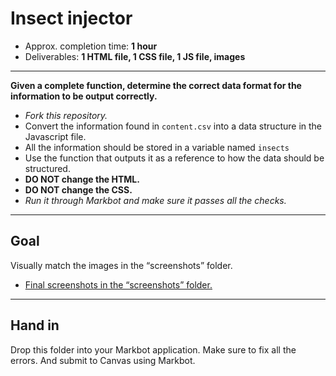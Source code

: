 # Insect injector

- Approx. completion time: **1 hour**
- Deliverables: **1 HTML file, 1 CSS file, 1 JS file, images**

---

**Given a complete function, determine the correct data format for the information to be output correctly.**

- *Fork this repository.*
- Convert the information found in `content.csv` into a data structure in the Javascript file.
- All the information should be stored in a variable named `insects`
- Use the function that outputs it as a reference to how the data should be structured.
- **DO NOT change the HTML.**
- **DO NOT change the CSS.**
- *Run it through Markbot and make sure it passes all the checks.*

---

## Goal

Visually match the images in the “screenshots” folder.

- [Final screenshots in the “screenshots” folder.](screenshots)

---

## Hand in

Drop this folder into your Markbot application. Make sure to fix all the errors. And submit to Canvas using Markbot.
